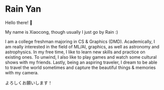 # Rain Yan

Hello there! :wave:

My name is Xiaocong, though usually I just go by Rain :)

I am a college freshman majoring in CS & Graphics (DMD). Academically, I am really interested in the field of ML/AI, graphics, as well as astronomy and astrophysics. In my free time, I like to learn new skills and practice on existing ones. To unwind, I also like to play games and watch some cultural shows with my friends. Lastly, being an aspiring traveler, I dream to be able to travel the world sometimes and capture the beautiful things & memories with my camera.

よろしくお願いします！
